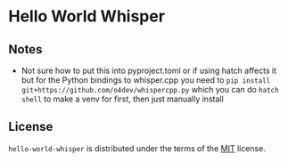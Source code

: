 # Hello World Whisper

## Notes

- Not sure how to put this into pyproject.toml or if using hatch affects it but for the Python bindings to whisper.cpp you need to `pip install git+https://github.com/o4dev/whispercpp.py` which you can do `hatch shell` to make a venv for first, then just manually install

## License

`hello-world-whisper` is distributed under the terms of the [MIT](https://spdx.org/licenses/MIT.html) license.
